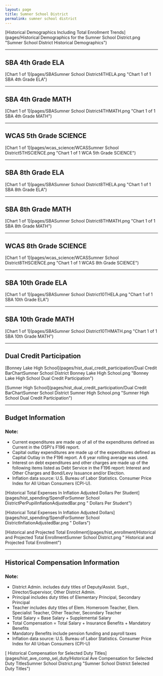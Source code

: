 ```yaml
---
layout: page
title: Sumner School District
permalink: sumner school district
---
```



[Historical Demographics Including Total Enrollment Trends](pages/Historical Demographics for the Sumner School District.png "Sumner School District Historical Demographics")

___

## SBA 4th Grade ELA

[Chart 1 of 1](pages/SBASumner School District4THELA.png "Chart 1 of 1 SBA 4th Grade ELA")


___

## SBA 4th Grade MATH

[Chart 1 of 1](pages/SBASumner School District4THMATH.png "Chart 1 of 1 SBA 4th Grade MATH")


___

## WCAS 5th Grade SCIENCE

[Chart 1 of 1](pages/wcas_science/WCASSumner School District5THSCIENCE.png "Chart 1 of 1 WCA 5th Grade SCIENCE")


___

## SBA 8th Grade ELA

[Chart 1 of 1](pages/SBASumner School District8THELA.png "Chart 1 of 1 SBA 8th Grade ELA")


___

## SBA 8th Grade MATH

[Chart 1 of 1](pages/SBASumner School District8THMATH.png "Chart 1 of 1 SBA 8th Grade MATH")


___

## WCAS 8th Grade SCIENCE

[Chart 1 of 1](pages/wcas_science/WCASSumner School District8THSCIENCE.png "Chart 1 of 1 WCAS 8th Grade SCIENCE")


___

## SBA 10th Grade ELA

[Chart 1 of 1](pages/SBASumner School District10THELA.png "Chart 1 of 1 SBA 10th Grade ELA")


___

## SBA 10th Grade MATH

[Chart 1 of 1](pages/SBASumner School District10THMATH.png "Chart 1 of 1 SBA 10th Grade MATH")


___

## Dual Credit Participation

[Bonney Lake High School](pages/hist_dual_credit_participation/Dual Credit BarChartSumner School District Bonney Lake High School.png "Bonney Lake High School Dual Credit Participation")

[Sumner High School](pages/hist_dual_credit_participation/Dual Credit BarChartSumner School District Sumner High School.png "Sumner High School Dual Credit Participation")


___

## Budget Information
### Note:
- Current expenditures are made up of all of the expenditures defined as Current in the OSPI's F196 report.
- Capital outlay expenditures are made up of the expenditures defined as Capital Outlay in the F196 report. A 6 year rolling average was used.
- Interest on debt expenditures and other charges are made up of the following items listed as Debt Service in the F196 report: Interest and Other Charges and Bond/Levy Issuance and/or Election.
- Inflation data source: U.S. Bureau of Labor Statistics. Consumer Price Index for All Urban Consumers (CPI-U).

[Historical Total Expenses In Inflation Adjusted Dollars Per Student](pages/hist_spending/SpendForSumner School DistrictPerPupilInflationAdjustedBar.png " Dollars Per Student")

[Historical Total Expenses In Inflation Adjusted Dollars](pages/hist_spending/SpendForSumner School DistrictInflationAdjustedBar.png " Dollars")

[Historical and Projected Total Enrollment](pages/hist_enrollment/Historical and Projected Total EnrollmentSumner School District.png " Historical and Projected Total Enrollment")


___

## Historical Compensation Information
### Note:
- District Admin. includes duty titles of Deputy/Assist. Supt., Director/Supervisor, Other District Admin.
- Principal includes duty titles of Elementary Principal, Secondary Principal
- Teacher includes duty titles of Elem. Homeroom Teacher, Elem. Specialist Teacher, Other Teacher, Secondary Teacher
- Total Salary = Base Salary + Supplemental Salary
- Total Compensation = Total Salary + Insurance Benefits + Mandatory Benefits
- Mandatory Benefits include pension funding and payroll taxes
- Inflation data source: U.S. Bureau of Labor Statistics. Consumer Price Index for All Urban Consumers (CPI-U)

[ Historical Compensation for Selected Duty Titles](pages/hist_ave_comp_sel_duty/Historical Ave Compensation for Selected Duty TitlesSumner School District.png "Sumner School District Selected Duty Titles")


